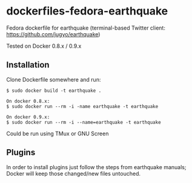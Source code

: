 dockerfiles-fedora-earthquake
========================

Fedora dockerfile for earthquake (terminal-based Twitter client:
https://github.com/jugyo/earthquake)

Tested on Docker 0.8.x / 0.9.x

Installation
-----

Clone Dockerfile somewhere and run:

    $ sudo docker build -t earthquake .

    On docker 0.8.x:
    $ sudo docker run --rm -i -name earthquake -t earthquake
    
    On docker 0.9.x:
    $ sudo docker run --rm -i --name=earthquake -t earthquake

Could be run using TMux or GNU Screen

Plugins
-----

In order to install plugins just follow the steps from earthquake manuals;
Docker will keep those changed/new files untouched.
